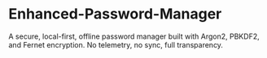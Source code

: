 # Enhanced-Password-Manager
A secure, local-first, offline password manager built with Argon2, PBKDF2, and Fernet encryption. No telemetry, no sync, full transparency.
